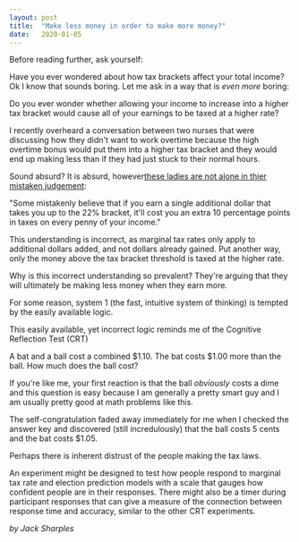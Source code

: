 ```yaml
---
layout: post
title:  "Make less money in order to make more money?"
date:   2020-01-05
---
```


Before reading further, ask yourself:

Have you ever wondered about how tax brackets affect your total income? Ok I know that sounds boring. Let me ask in a way that is *even more* boring:

Do you ever wonder whether allowing your income to increase into a higher tax bracket would cause all of your earnings to be taxed at a higher rate?

I recently overheard a conversation between two nurses that were discussing how they didn't want to work overtime because the high overtime bonus would put them into a higher tax bracket and they would end up making less than if they had just stuck to their normal hours.

Sound absurd?   It is absurd, however[these ladies are not alone in thier mistaken judgement](https://www.fool.com/taxes/2019/01/11/the-most-misunderstood-thing-about-income-taxes.aspx):

"Some mistakenly believe that if you earn a single additional dollar that takes you up to the 22% bracket, it'll cost you an extra 10 percentage points in taxes on every penny of your income."

This understanding is incorrect, as marginal tax rates only apply to additional dollars added, and not dollars already gained. Put another way, only the money above the tax bracket threshold is taxed at the higher rate.



Why is this incorrect understanding so prevalent? They're arguing that they will ultimately be making less money when they earn more.

For some reason, system 1 (the fast, intuitive system of thinking) is tempted by the easily available logic.

This easily available, yet incorrect logic reminds me of the Cognitive Reflection Test (CRT)

A bat and a ball cost a combined $1.10. The bat costs $1.00 more than the ball. How much does the ball cost? 

If you're like me, your first reaction is that the ball *obviously* costs a dime and this question is easy because I am generally a pretty smart guy and I am usually pretty good at math problems like this.

The self-congratulation faded away immediately for me when I checked the answer key and discovered (still incredulously) that the ball costs 5 cents and the bat costs $1.05.





Perhaps there is inherent distrust of the people making the tax laws. 



An experiment might be designed to test how people respond to marginal tax rate and election prediction models with a scale that gauges how confident people are in their responses. There might also be a timer during participant responses that can give a measure of the connection between response time and accuracy, similar to the other CRT experiments.


*by Jack Sharples*
